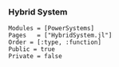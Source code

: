 ### Hybrid System

```@autodocs
Modules = [PowerSystems]
Pages   = ["HybridSystem.jl"]
Order = [:type, :function]
Public = true
Private = false
```
